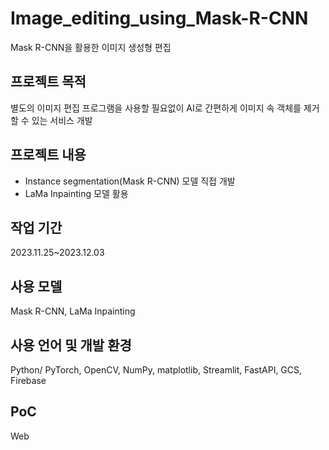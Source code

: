 # Image_editing_using_Mask-R-CNN
 Mask R-CNN을 활용한 이미지 생성형 편집
## 프로젝트 목적
별도의 이미지 편집 프로그램을 사용할 필요없이 AI로 간편하게 이미지 속 객체를 제거할 수 있는 서비스 개발
## 프로젝트 내용
- Instance segmentation(Mask R-CNN) 모델 직접 개발
- LaMa Inpainting 모델 활용
## 작업 기간
2023.11.25~2023.12.03
## 사용 모델
Mask R-CNN, LaMa  Inpainting
## 사용 언어 및 개발 환경
Python/ PyTorch, OpenCV, NumPy, matplotlib, Streamlit, FastAPI, GCS, Firebase
## PoC
Web
